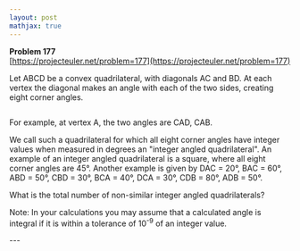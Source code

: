 ```yaml
---
layout: post
mathjax: true
---
```

**Problem 177**  
[https://projecteuler.net/problem=177](https://projecteuler.net/problem=177)

<p>Let ABCD be a convex quadrilateral, with diagonals AC and BD. At each vertex the diagonal makes an angle with each of the two sides, creating eight corner angles.</p>
<p style="text-align:center;"><img src="project/images/p177_quad.gif" class="dark_img" alt="" /></p>
<p>For example, at vertex A, the two angles are CAD, CAB.</p>
<p>We call such a quadrilateral for which all eight corner angles have integer values when measured in degrees an "integer angled quadrilateral". An example of an integer angled quadrilateral is a square, where all eight corner angles are 45°. Another example is given by DAC = 20°, BAC = 60°, ABD = 50°, CBD = 30°, BCA = 40°, DCA = 30°, CDB = 80°, ADB = 50°.</p>
<p>What is the total number of non-similar integer angled quadrilaterals?</p>
<p>Note: In your calculations you may assume that a calculated angle is integral if it is within a tolerance of 10<sup>-9</sup> of an integer value.</p>
---
